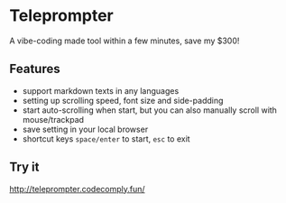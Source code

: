 # Teleprompter

A vibe-coding made tool within a few minutes, save my $300!

## Features
- support markdown texts in any languages
- setting up scrolling speed, font size and side-padding
- start auto-scrolling when start, but you can also manually scroll with mouse/trackpad
- save setting in your local browser
- shortcut keys `space/enter` to start, `esc` to exit

## Try it 
http://teleprompter.codecomply.fun/
